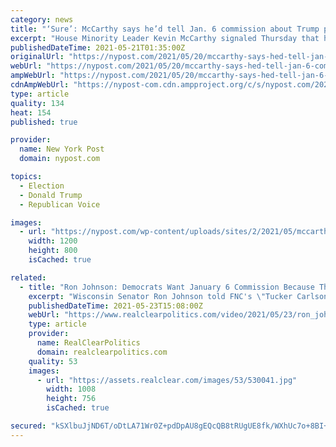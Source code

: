 ```yaml
---
category: news
title: "‘Sure’: McCarthy says he’d tell Jan. 6 commission about Trump phone call"
excerpt: "House Minority Leader Kevin McCarthy signaled Thursday that he’d be willing to detail his phone conversation with then-President Donald Trump during the Jan. 6 Capitol riot."
publishedDateTime: 2021-05-21T01:35:00Z
originalUrl: "https://nypost.com/2021/05/20/mccarthy-says-hed-tell-jan-6-commission-about-trump-phone-call/"
webUrl: "https://nypost.com/2021/05/20/mccarthy-says-hed-tell-jan-6-commission-about-trump-phone-call/"
ampWebUrl: "https://nypost.com/2021/05/20/mccarthy-says-hed-tell-jan-6-commission-about-trump-phone-call/amp/"
cdnAmpWebUrl: "https://nypost-com.cdn.ampproject.org/c/s/nypost.com/2021/05/20/mccarthy-says-hed-tell-jan-6-commission-about-trump-phone-call/amp/"
type: article
quality: 134
heat: 154
published: true

provider:
  name: New York Post
  domain: nypost.com

topics:
  - Election
  - Donald Trump
  - Republican Voice

images:
  - url: "https://nypost.com/wp-content/uploads/sites/2/2021/05/mccarthy-trump-phone-call-index.jpg?quality=90&strip=all&w=1200"
    width: 1200
    height: 800
    isCached: true

related:
  - title: "Ron Johnson: Democrats Want January 6 Commission Because They Can't Impeach Trump A Third Time"
    excerpt: "Wisconsin Senator Ron Johnson told FNC's \"Tucker Carlson Tonight\" on Friday evening that the House-passed \"9/11-style commission\" to investigate the January 6 Capitol riot is the only way Democrats \"can keep their false narrative\" alive."
    publishedDateTime: 2021-05-23T15:08:00Z
    webUrl: "https://www.realclearpolitics.com/video/2021/05/23/ron_johnson_january_6_commission_exists_because_democrats_cant_impeach_trump_for_a_third_time.html#!"
    type: article
    provider:
      name: RealClearPolitics
      domain: realclearpolitics.com
    quality: 53
    images:
      - url: "https://assets.realclear.com/images/53/530041.jpg"
        width: 1008
        height: 756
        isCached: true

secured: "kSXlbuJjND6T/oDtLA71Wr0Z+pdDpAU8gEQcQB8tRUgUE8fk/WXhUc7o+8BI+r/quUAor0Haqv8nylnpurmeysaCxwT4960CZBorZZ9tN/RuRB4a0EAaZsZhnqh0OhzayS/3A+otbiBTiSQHEs30xwZmCXFFT+lxuXYYFnPzNCBJpQLxbLz7H+8hwIT7oRPNfN6lDyPtXNO+UfzWKwbar/L9VryqRIzg6YM5xnxMQobM2TVgEtRIh+nZgWyIlNDCEJQvC35cqHAEAHoPp7TLj8w0O1H7iKK9PL9eTws7KrpRzQjwIFiblYcnABOH9FD+KGhq3knDUTP0hPbU4+f/J+U8O5mj7hrefmVbE/hEl4Y=;cef7eYcvcDmCIwg3ABbLTg=="
---
```


